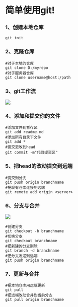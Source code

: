 # 简单使用git!

### 1、创建本地仓库

```
git init
```

### 2、克隆仓库

```
#对于本地的仓库
git clone D:/myrepo
#对于服务器仓库
git clone username@host:/path
```

### 3、git工作流

![](https://rogerdudler.github.io/git-guide/img/trees.png)

### 4、添加和提交你的文件

```
#添加文件到暂存区
git add readme.md
#添加所有目录下文件
git add *
#提交更改到head
git commit -m"代码提交区"
```

### 5、把head的改动提交到远端

```
#提交到分支
git push origin branchname
#把现有仓库连接到远端
git remote add origin <server>
```

### 6、分支与合并

![](https://rogerdudler.github.io/git-guide/img/branches.png)

```
#创建分支
git checkout -b branchname
#切换分支
git checkout branchname
#把新建的分支删除
git branch -d branchname
#把分支发送到远端
git push origin branchname
```

### 7、更新与合并

```
#把本地仓库用远端更新
git pull
#把远端改动合并到当前分支
git pull origin branchname
```

